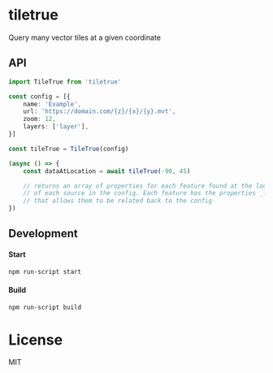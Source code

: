 # tiletrue
Query many vector tiles at a given coordinate

## API

````typescript
import TileTrue from 'tiletrue'

const config = [{
    name: 'Example',
    url: 'https://domain.com/{z}/{x}/{y}.mvt',
    zoom: 12,
    layers: ['layer'],
}]

const tileTrue = TileTrue(config)

(async () => {
    const dataAtLocation = await tileTrue(-90, 45)

    // returns an array of properties for each feature found at the location, in each layer, 
    // of each source in the config. Each feature has the properties _layer and _sourceTileURL  
    // that allows them to be related back to the config
})

````

## Development

#### Start
````bash
npm run-script start
````

#### Build
````bash
npm run-script build
````

# License
MIT
